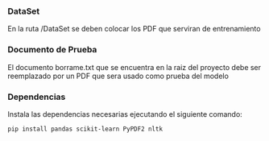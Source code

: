 ### DataSet

En la ruta /DataSet se deben colocar los PDF que serviran de entrenamiento

### Documento de Prueba

El documento borrame.txt que se encuentra en la raiz del proyecto debe ser reemplazado por un PDF que sera usado como prueba del modelo

### Dependencias

Instala las dependencias necesarias ejecutando el siguiente comando:

```bash
pip install pandas scikit-learn PyPDF2 nltk